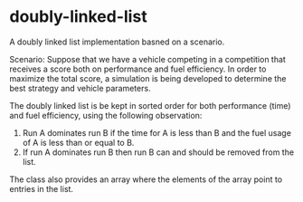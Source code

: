 # doubly-linked-list
A doubly linked list implementation basned on a scenario.

Scenario: 
Suppose that we have a vehicle competing in a competition that receives a score both
on performance and fuel efficiency. In order to maximize the total score, a simulation
is being developed to determine the best strategy and vehicle parameters. 

The doubly linked list is be kept in sorted order for both performance (time) and fuel
efficiency, using the following observation:
  1. Run A dominates run B if the time for A is less than B and the fuel usage of A is less
     than or equal to B. 
  2. If run A dominates run B then run B can and should be removed
     from the list.

The class also provides an array where the elements of the array point to entries in the list.
